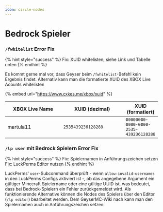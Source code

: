 ```yaml
---
icon: circle-nodes
---
```


# Bedrock Spieler

### `/fwhitelist` Error Fix

{% hint style="success" %}
Fix: XUID whitelisten, siehe Link und Tabelle unten
{% endhint %}

Es kommt gerne mal vor, dass Geyser beim `/fwhitelist`-Befehl kein Ergebnis findet. Alternativ kann man die formatierte XUID des XBOX Live Acounts whitelisten

{% embed url="https://www.cxkes.me/xbox/xuid" %}

<table><thead><tr><th width="177">XBOX Live Name</th><th width="195">XUID (dezimal)</th><th>XUID (formatiert)</th></tr></thead><tbody><tr><td>martula11</td><td><code>2535439236128288</code></td><td><code>00000000-0000-0000-2535-439236128288</code></td></tr></tbody></table>

### `/lp user` mit Bedrock Spielern Error Fix

{% hint style="success" %}
Fix: Spielernamen in Anführungszeichen setzen\
Fix: LuckPerms Editor nutzen
{% endhint %}

LuckPerms' `user`-Subcommand überprüft - wenn `allow-invalid-usernames` in den LuckPerms Configs aktiviert ist -, ob das angegebene Argument ein gültiger Minecraft Spielername oder eine gültige UUID ist, was bedeutet, dass bei Bedrock-Spielern ein Fehler zurückgemeldet wird. Als funktionierende Alternative können die Nodes des Spielers über den Editor (`/lp editor`) bearbeitet werden. Dem GeyserMC-Wiki nach kann man den Spielernamen auch in Anführungszeichen setzen.

